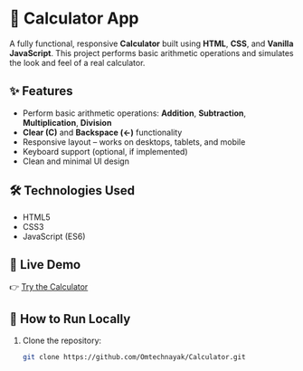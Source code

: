 # 🧮 Calculator App

A fully functional, responsive **Calculator** built using **HTML**, **CSS**, and **Vanilla JavaScript**. This project performs basic arithmetic operations and simulates the look and feel of a real calculator.

## ✨ Features

- Perform basic arithmetic operations: **Addition**, **Subtraction**, **Multiplication**, **Division**
- **Clear (C)** and **Backspace (←)** functionality
- Responsive layout – works on desktops, tablets, and mobile
- Keyboard support (optional, if implemented)
- Clean and minimal UI design

## 🛠️ Technologies Used

- HTML5
- CSS3
- JavaScript (ES6)

## 🚀 Live Demo

👉 [Try the Calculator](https://github.com/Omtechnayak/Calculator.git)



## 📁 How to Run Locally

1. Clone the repository:
   ```bash
   git clone https://github.com/Omtechnayak/Calculator.git

